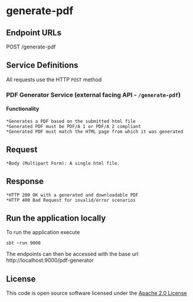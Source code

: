 
# generate-pdf


## Endpoint URLs
POST /generate-pdf

## Service Definitions

All requests use the HTTP `POST` method

### PDF Generator Service (external facing API - `/generate-pdf`)

#### Functionality

	*Generates a PDF based on the submitted html file
	*Generated PDF must be PDF/A 1 or PDF/A 2 compliant
	*Generated PDF must match the HTML page from which it was generated

## Request
	*Body (Multipart Form): A single html file. 

## Response
	*HTTP 200 OK with a generated and downloadable PDF
	*HTTP 400 Bad Request for invalid/error scenarios

## Run the application locally

To run the application execute

```
sbt ~run 9000 
```

The endpoints can then be accessed with the base url http://localhost:9000/pdf-generator


## License

This code is open source software licensed under the [Apache 2.0 License]("http://www.apache.org/licenses/LICENSE-2.0.html")

